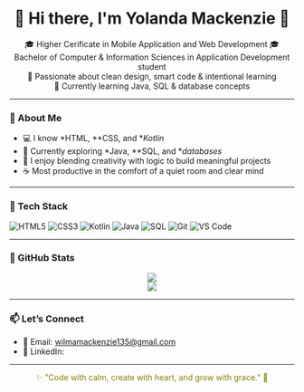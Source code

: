 <h1 align="center">🌿 Hi there, I'm Yolanda Mackenzie 🍯</h1>

<p align="center">
🎓 Higher Cerificate in Mobile Application and Web Development
🎓 Bachelor of Computer & Information Sciences in Application Development student <br>
💛 Passionate about clean design, smart code & intentional learning <br>
🌱 Currently learning Java, SQL & database concepts
</p>

---

### 🤎 About Me

- 💻 I know *HTML, **CSS, and **Kotlin*
- 🧠 Currently exploring *Java, **SQL, and **databases*
- 🌼 I enjoy blending creativity with logic to build meaningful projects
- ☕ Most productive in the comfort of a quiet room and clear mind

---

### 🍯 Tech Stack

![HTML5](https://img.shields.io/badge/HTML5-olive?style=flat&logo=html5&logoColor=white)
![CSS3](https://img.shields.io/badge/CSS3-butter?style=flat&logo=css3&logoColor=white)
![Kotlin](https://img.shields.io/badge/Kotlin-brown?style=flat&logo=kotlin&logoColor=white)
![Java](https://img.shields.io/badge/Java-6E6E30?style=flat&logo=java&logoColor=white)
![SQL](https://img.shields.io/badge/SQL-A0522D?style=flat&logo=postgresql&logoColor=white)
![Git](https://img.shields.io/badge/Git-808000?style=flat&logo=git&logoColor=white)
![VS Code](https://img.shields.io/badge/VSCode-D2B48C?style=flat&logo=visual-studio-code)

---

### 🌿 GitHub Stats

<p align="center">
  <img src="https://github-readme-stats.vercel.app/api?username=your-github-username&show_icons=true&theme=gruvbox_light&hide_border=true" />
  <br>
  <img src="https://github-readme-stats.vercel.app/api/top-langs/?username=your-github-username&layout=compact&theme=gruvbox_light&hide_border=true" />
</p>

---

### 📫 Let’s Connect

- 📧 Email: wilmamackenzie135@gmail.com  
- 💼 LinkedIn: 

---

<p align="center" style="color: olive;">
✨ "Code with calm, create with heart, and grow with grace." 🌾
</p>

